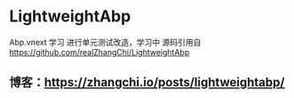 # LightweightAbp
 Abp.vnext 学习 
进行单元测试改造，学习中
源码引用自 https://github.com/realZhangChi/LightweightAbp
## 博客：https://zhangchi.io/posts/lightweightabp/
